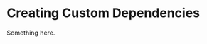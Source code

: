[title]: # (Creating Custom Dependencies)
[tags]: # (XXX)
[priority]: # (2528)
# Creating Custom Dependencies
Something here.
